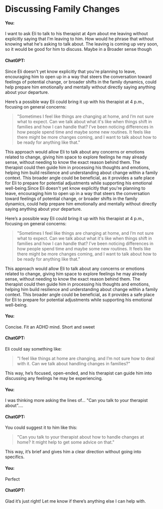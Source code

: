 # Discussing Family Changes

#### You:
I want to ask Eli to talk to his therapist at 4pm about me leaving without explicitly saying that I'm leaving to him. How would he phrase that without knowing what he's asking to talk about. The leaving is coming up very soon, so it would be good for him to discuss. Maybe in a Broader sense though

#### ChatGPT:
Since Eli doesn't yet know explicitly that you're planning to leave, encouraging him to open up in a way that steers the conversation toward feelings of potential change, or broader shifts in the family dynamics, could help prepare him emotionally and mentally without directly saying anything about your departure.

Here’s a possible way Eli could bring it up with his therapist at 4 p.m., focusing on general concerns:

> "Sometimes I feel like things are changing at home, and I’m not sure what to expect. Can we talk about what it's like when things shift in families and how I can handle that? I’ve been noticing differences in how people spend time and maybe some new routines. It feels like there might be more changes coming, and I want to talk about how to be ready for anything like that."

This approach would allow Eli to talk about any concerns or emotions related to change, giving him space to explore feelings he may already sense, without needing to know the exact reason behind them. The therapist could then guide him in processing his thoughts and emotions, helping him build resilience and understanding about change within a family context. This broader angle could be beneficial, as it provides a safe place for Eli to prepare for potential adjustments while supporting his emotional well-being.Since Eli doesn't yet know explicitly that you're planning to leave, encouraging him to open up in a way that steers the conversation toward feelings of potential change, or broader shifts in the family dynamics, could help prepare him emotionally and mentally without directly saying anything about your departure.

Here’s a possible way Eli could bring it up with his therapist at 4 p.m., focusing on general concerns:

> "Sometimes I feel like things are changing at home, and I’m not sure what to expect. Can we talk about what it's like when things shift in families and how I can handle that? I’ve been noticing differences in how people spend time and maybe some new routines. It feels like there might be more changes coming, and I want to talk about how to be ready for anything like that."

This approach would allow Eli to talk about any concerns or emotions related to change, giving him space to explore feelings he may already sense, without needing to know the exact reason behind them. The therapist could then guide him in processing his thoughts and emotions, helping him build resilience and understanding about change within a family context. This broader angle could be beneficial, as it provides a safe place for Eli to prepare for potential adjustments while supporting his emotional well-being.


#### You:
Concise. Fit an ADHD mind. Short and sweet

#### ChatGPT:
Eli could say something like:

> "I feel like things at home are changing, and I’m not sure how to deal with it. Can we talk about handling changes in families?"

This way, he’s focused, open-ended, and his therapist can guide him into discussing any feelings he may be experiencing.


#### You:
I was thinking more asking the lines of... "Can you talk to your therapist about".... 

#### ChatGPT:
You could suggest it to him like this:

> "Can you talk to your therapist about how to handle changes at home? It might help to get some advice on that."

This way, it’s brief and gives him a clear direction without going into specifics.


#### You:
Perfect

#### ChatGPT:
Glad it’s just right! Let me know if there’s anything else I can help with.
